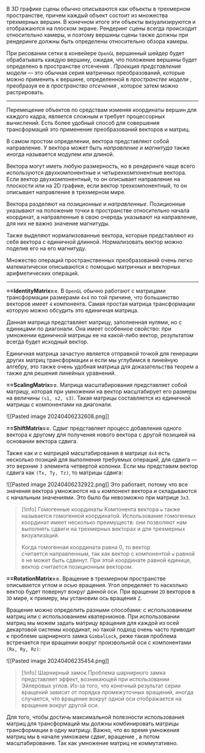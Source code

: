 В 3D графике сцены обычно описываются как объекты в трехмерном пространстве, причем каждый объект состоит из множества трехмерных вершин. В конечном итоге эти объекты визуализируются и отображаются на плоском экране. Рендеринг сцены всегда происходит относительно камеры, и поэтому вершины сцены также должны        при рендеринге должны быть определены относительно обзора камеры.

При рисовании сетки в конвейере `OpenGL` вершинный шейдер будет обрабатывать каждую вершину, ожидая, что положение вершины будет определено в пространстве отсечения . _Проекция представления модели_ — это обычная серия матричных преобразований, которые можно применить к вершине, определенной в _пространстве модели_ , преобразуя ее в _пространство отсечения_ , которое затем можно растрировать.

---

Перемещение объектов по средствам изменяя координаты вершин для каждого кадра, является сложным и требует процессорных вычислений. Есть более удобный способ для совершения трансформаций это применение преобразований векторов и матриц.

В самом простом определении, вектора представляют собой направление. У вектора может быть _направление_ и _магнитуда_ также иногда называется модулем или длиной.

Вектора могут иметь любую размерность, но в рендеринге чаще всего используются двухкомпонентные и четырехкомпонентные вектора. Если вектор двухкомпонентный, то он описывает направление на плоскости или на 2D графике, если вектор трехкомпонентный, то он описывает направление в трехмерном мире.

Вектора разделяют на _позиционные_ и _направленные_. Позиционные указывают на положение точки в пространстве относительно начала координат, а направленные в свою очередь указывают на направление, для них не важно значение магнитуды.

Также выделяют нормализованные вектора, которые представляют из себя вектора с единичной длинной. Нормализовать вектор можно поделив его на его магнитуду.

Множество операций пространственных преобразований очень легко математически описываются с помощью матричных и векторных арифметических операций.

---

**==IdentityMatrix==**. В `OpenGL` обычно работают с матрицами трансформации размерами `4х4` по той причине, что большинство векторов имеет `4` компонента. Самая простая матрица трансформации которую можно обсудить это единичная матрица.

Данная матрица представляет матрицу, заполненная нулями, но с единицами по диагонали. Она имеет особенное свойство: при умножении единичной матрицы         ее на какой-либо вектор, результатом всегда будет исходный вектор.

Единичная матрица зачастую является отправной точкой для генерации других матриц трансформации и если мы углубимся в линейную алгебру, это также очень удобная матрица для доказательства теорем а также для решения линейных уравнений.

**==ScalingMatrix==**. Матрица масштабирования представляет собой матрицу, которая при умножении на вектор масштабирует его размеры на величины `(s1, s2, s3)`. Такая матрицы составляется из единичной матрицы с компонентами на диагонали.

![[Pasted image 20240406232608.png]]

**==ShiftMatrix==**. Сдвиг представляет процесс добавления одного вектора к другому для получения нового вектора с другой позицией на основании вектора сдвига.

Также как и с матрицей масштабирования в матрице `4х4` есть несколько позиций для выполнения требуемых операций, для сдвига — это верхние `3` элемента четвертой колонки. Если мы представим вектор сдвига как `(Tx, Ty, Tz)`, то матрицы сдвига:

![[Pasted image 20240406232922.png]]
Это работает, потому что все значения вектора умножаются на `w` компонент вектора и складываются с начальным значениями. Это было бы невозможно при матрице `3х3`.

>[!info] Гомогенные координаты
>Компонента вектора `w` также называется гомогенной координатой. Использование гомогенных координат имеет несколько преимуществ: они позволяют нам выполнять сдвиги на трехмерных векторах и для трехмерных визуализаций.
>
>Когда гомогенная координата равна 0, то вектор считается направленным, так как вектор с компонентой `w` равной `0` не может быть сдвинут. При этой координате равной единице, вектор считается позиционным вектором.

**==RotationMatrix==**. Вращение в трехмерном пространстве описывается углом и осью вращения. Угол определяет то насколько вектор будет повернут вокруг данной оси. При вращении `2D` векторов в `3D` мире, к примеру, мы установим ось вращения `Z`.

Вращение можно определить разными способами: с использованием матриц или с использованием кватернионов. При использовании матриц мы можем задать матрицу вращения для каждой из осей декартовой системы координат, но такой подход очень часто приводит к проблеме шарнирного замка `GimbalLock`, реже такая проблема встречается при вращении вокруг произвольной оси с компонентами `(Rx, Ry, Rz)`:

![[Pasted image 20240406235454.png]]

>[!info] Шарнирный замок
>Проблема шарнирного замка представляет эффект, возникающей при использовании Эйлеровых углов. Из-за того, что конечный результат серии вращений зависит от порядка промежуточных вращений, иногда случается, что вращение вокруг одной оси отображается на вращение вокруг другой оси.

Для того, чтобы достичь максимальной полезности использования матриц для трансформаций мы должны комбинировать матрицы трансформации в одну матрицу. Важно, что во время умножения матриц мы в начале умножаем сдвиг, вращение , а потом масштабирование. Так как умножение матриц не коммутативно.
